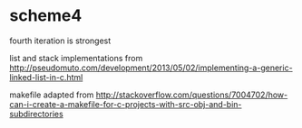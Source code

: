 scheme4
=======

fourth iteration is strongest

list and stack implementations from http://pseudomuto.com/development/2013/05/02/implementing-a-generic-linked-list-in-c.html

makefile adapted from http://stackoverflow.com/questions/7004702/how-can-i-create-a-makefile-for-c-projects-with-src-obj-and-bin-subdirectories
